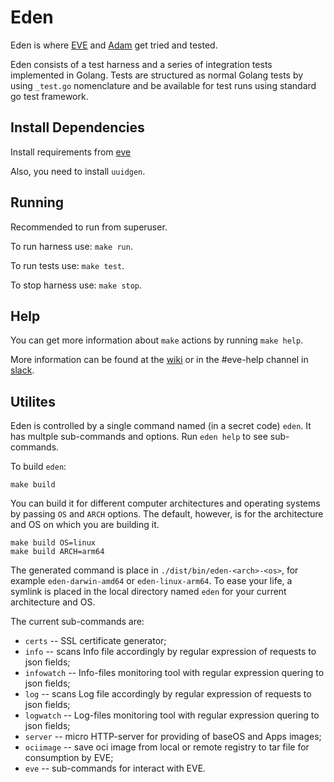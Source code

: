 # Eden

Eden is where [EVE](https://github.com/lf-edge/eve) and [Adam](https://github.com/lf-edge/adam) get tried and tested.

Eden consists of a test harness and a series of integration tests implemented in Golang. Tests are structured as normal Golang tests by using ```_test.go``` nomenclature and be available for test runs using standard go test framework.

## Install Dependencies

Install requirements from [eve](https://github.com/lf-edge/eve#install-dependencies)

Also, you need to install `uuidgen`.

## Running

Recommended to run from superuser.

To run harness use: `make run`.

To run tests use: `make test`.

To stop harness use: `make stop`.

## Help

You can get more information about `make` actions by running `make help`.

More information can be found at the
[wiki](https://wiki.lfedge.org/display/EVE/EDEN) or in the #eve-help channel in
[slack](slack.lfedge.org/).

## Utilites

Eden is controlled by a single command named (in a secret code) `eden`. It has multple sub-commands and options.
Run `eden help` to see sub-commands.

To build `eden`:

```
make build
```

You can build it for different computer architectures and operating systems by passing `OS` and `ARCH` options.
The default, however, is for the architecture and OS on which you are building it.

```
make build OS=linux
make build ARCH=arm64
```

The generated command is place in `./dist/bin/eden-<arch>-<os>`, for example `eden-darwin-amd64` or `eden-linux-arm64`.
To ease your life, a symlink is placed in the local directory named `eden` for your current architecture and OS.

The current sub-commands are:

   * `certs` -- SSL certificate generator;
   * `info` -- scans Info file accordingly by regular expression of requests to json fields;
   * `infowatch` -- Info-files monitoring tool with regular expression quering to json fields;
   * `log` -- scans Log file accordingly by regular expression of requests to json fields;
   * `logwatch` -- Log-files monitoring tool with regular expression quering to json fields;
   * `server` -- micro HTTP-server for providing of baseOS and Apps images;
   * `ociimage` -- save oci image from local or remote registry to tar file for consumption by EVE;
   * `eve` -- sub-commands for interact with EVE.